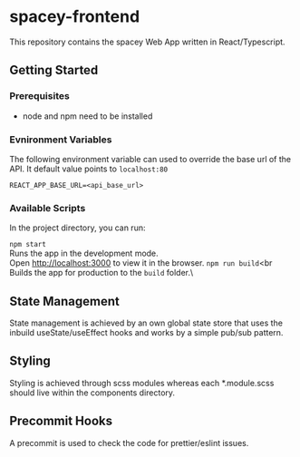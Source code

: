 # spacey-frontend
This repository contains the spacey Web App written in React/Typescript.
## Getting Started

### Prerequisites

- node and npm need to be installed

### Evnironment Variables
The following environment variable can used to override the base url of the API. It default value points to `localhost:80`
```
REACT_APP_BASE_URL=<api_base_url>
```

### Available Scripts

In the project directory, you can run:

`npm start`<br>
Runs the app in the development mode.\
Open [http://localhost:3000](http://localhost:3000) to view it in the browser.
`npm run build`<br
Builds the app for production to the `build` folder.\

## State Management
State management is achieved by an own global state store that uses the inbuild useState/useEffect hooks and works by a simple pub/sub pattern.

## Styling
Styling is achieved through scss modules whereas each *.module.scss should live within the components directory.

## Precommit Hooks
A precommit is used to check the code for prettier/eslint issues.
